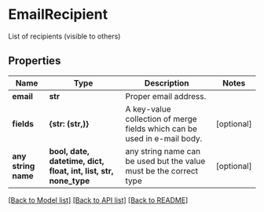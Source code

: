 # EmailRecipient

List of recipients (visible to others)

## Properties
Name | Type | Description | Notes
------------ | ------------- | ------------- | -------------
**email** | **str** | Proper email address. | 
**fields** | **{str: (str,)}** | A key-value collection of merge fields which can be used in e-mail body. | [optional] 
**any string name** | **bool, date, datetime, dict, float, int, list, str, none_type** | any string name can be used but the value must be the correct type | [optional]

[[Back to Model list]](../README.md#documentation-for-models) [[Back to API list]](../README.md#documentation-for-api-endpoints) [[Back to README]](../README.md)


